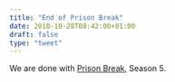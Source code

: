 ```yaml
---
title: "End of Prison Break"
date: 2018-10-28T08:42:00+01:00
draft: false
type: "tweet"
---
```


We are done with [Prison Break](https://en.wikipedia.org/wiki/Prison%5FBreak), Season 5.
